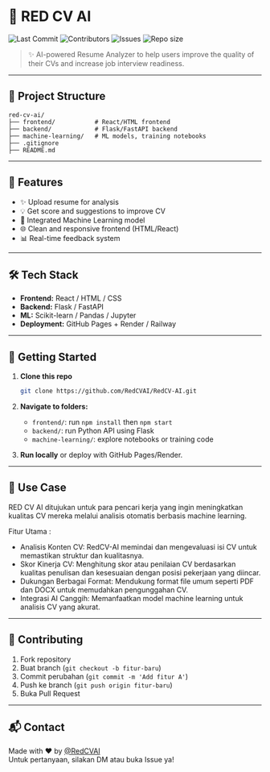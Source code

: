 
# 🔴 RED CV AI

![Last Commit](https://img.shields.io/github/last-commit/RedCVAI/red-cv-ai)
![Contributors](https://img.shields.io/github/contributors/RedCVAI/red-cv-ai)
![Issues](https://img.shields.io/github/issues/RedCVAI/red-cv-ai)
![Repo size](https://img.shields.io/github/repo-size/RedCVAI/red-cv-ai)

> ✨ AI-powered Resume Analyzer to help users improve the quality of their CVs and increase job interview readiness.

---

## 📁 Project Structure

```
red-cv-ai/
├── frontend/           # React/HTML frontend
├── backend/            # Flask/FastAPI backend
├── machine-learning/   # ML models, training notebooks
├── .gitignore
├── README.md
```

---

## 🚀 Features

- ✨ Upload resume for analysis
- 💡 Get score and suggestions to improve CV
- 🔎 Integrated Machine Learning model
- 🌐 Clean and responsive frontend (HTML/React)
- 📊 Real-time feedback system

---

## 🛠️ Tech Stack

- **Frontend:** React / HTML / CSS
- **Backend:** Flask / FastAPI
- **ML:** Scikit-learn / Pandas / Jupyter
- **Deployment:** GitHub Pages + Render / Railway

---

## 🌱 Getting Started

1. **Clone this repo**
   ```bash
   git clone https://github.com/RedCVAI/RedCV-AI.git
   ```

2. **Navigate to folders:**
   - `frontend/`: run `npm install` then `npm start`
   - `backend/`: run Python API using Flask
   - `machine-learning/`: explore notebooks or training code

3. **Run locally** or deploy with GitHub Pages/Render.

---

## 🧠 Use Case

RED CV AI ditujukan untuk para pencari kerja yang ingin meningkatkan kualitas CV mereka melalui analisis otomatis berbasis machine learning.

Fitur Utama :
 - Analisis Konten CV: RedCV-AI memindai dan mengevaluasi isi CV untuk memastikan struktur dan kualitasnya.
 - Skor Kinerja CV: Menghitung skor atau penilaian CV berdasarkan kualitas penulisan dan kesesuaian dengan posisi pekerjaan yang diincar.
 - Dukungan Berbagai Format: Mendukung format file umum seperti PDF dan DOCX untuk memudahkan pengunggahan CV.
 - Integrasi AI Canggih: Memanfaatkan model machine learning untuk analisis CV yang akurat.

---

## 🤝 Contributing

1. Fork repository  
2. Buat branch (`git checkout -b fitur-baru`)  
3. Commit perubahan (`git commit -m 'Add fitur A'`)  
4. Push ke branch (`git push origin fitur-baru`)  
5. Buka Pull Request  

---

## 📬 Contact

Made with ❤️ by [@RedCVAI](https://github.com/RedCVAI)  
Untuk pertanyaan, silakan DM atau buka Issue ya!
